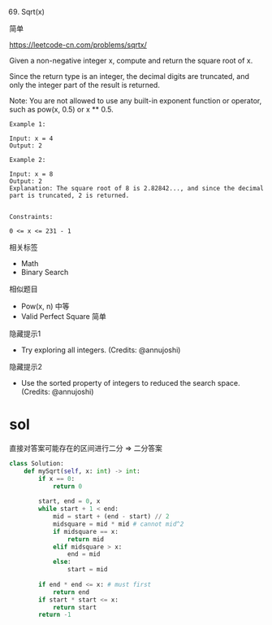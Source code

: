 69. Sqrt(x)

简单

https://leetcode-cn.com/problems/sqrtx/



Given a non-negative integer x, compute and return the square root of x.

Since the return type is an integer, the decimal digits are truncated, and only the integer part of the result is returned.

Note: You are not allowed to use any built-in exponent function or operator, such as pow(x, 0.5) or x ** 0.5.

 
```
Example 1:

Input: x = 4
Output: 2

Example 2:

Input: x = 8
Output: 2
Explanation: The square root of 8 is 2.82842..., and since the decimal part is truncated, 2 is returned.
 

Constraints:

0 <= x <= 231 - 1
```

相关标签
- Math
- Binary Search

相似题目
- Pow(x, n)
中等
- Valid Perfect Square
简单

隐藏提示1
- Try exploring all integers. (Credits: @annujoshi)

隐藏提示2
- Use the sorted property of integers to reduced the search space. (Credits: @annujoshi)


# sol
直接对答案可能存在的区间进行二分 => 二分答案

```py
class Solution:
    def mySqrt(self, x: int) -> int:
        if x == 0:
            return 0
            
        start, end = 0, x
        while start + 1 < end:
            mid = start + (end - start) // 2
            midsquare = mid * mid # cannot mid^2
            if midsquare == x:
                return mid
            elif midsquare > x:
                end = mid
            else:
                start = mid
        
        if end * end <= x: # must first
            return end
        if start * start <= x:
            return start
        return -1
```        
